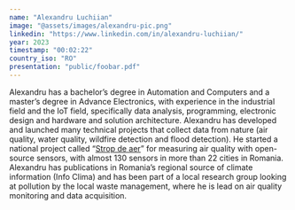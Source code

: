 ```yaml
---
name: "Alexandru Luchiian"
image: "@assets/images/alexandru-pic.png"
linkedin: "https://www.linkedin.com/in/alexandru-luchiian/"
year: 2023
timestamp: "00:02:22"
country_iso: "RO"
presentation: "public/foobar.pdf"
---
```


Alexandru has a bachelor’s degree in Automation and Computers and a master’s degree in Advance Electronics, with experience in the industrial field and the IoT field, specifically data analysis, programming, electronic design and hardware and solution architecture. Alexandru has developed and launched many technical projects that collect data from nature (air quality, water quality, wildfire detection and flood detection). He started a national project called “[Strop de aer](https://stropdeaer.aqi.eco/ro)” for measuring air quality with open-source sensors, with almost 130 sensors in more than 22 cities in Romania. Alexandru has publications in Romania’s regional source of climate information (Info Clima) and has been part of a local research group looking at pollution by the local waste management, where he is lead on air quality monitoring and data acquisition.
